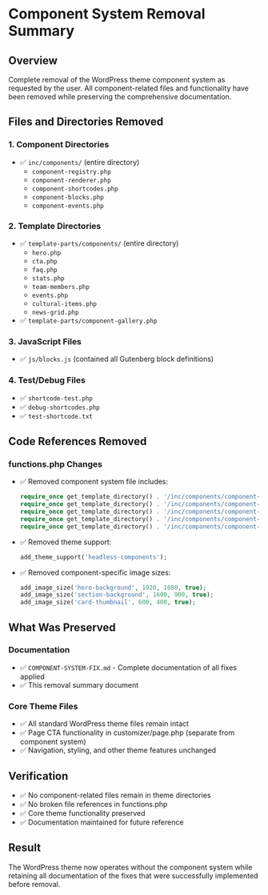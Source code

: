 # Component System Removal Summary

## Overview

Complete removal of the WordPress theme component system as requested by the user. All component-related files and functionality have been removed while preserving the comprehensive documentation.

## Files and Directories Removed

### 1. Component Directories

- ✅ `inc/components/` (entire directory)
  - `component-registry.php`
  - `component-renderer.php`
  - `component-shortcodes.php`
  - `component-blocks.php`
  - `component-events.php`

### 2. Template Directories

- ✅ `template-parts/components/` (entire directory)
  - `hero.php`
  - `cta.php`
  - `faq.php`
  - `stats.php`
  - `team-members.php`
  - `events.php`
  - `cultural-items.php`
  - `news-grid.php`
- ✅ `template-parts/component-gallery.php`

### 3. JavaScript Files

- ✅ `js/blocks.js` (contained all Gutenberg block definitions)

### 4. Test/Debug Files

- ✅ `shortcode-test.php`
- ✅ `debug-shortcodes.php`
- ✅ `test-shortcode.txt`

## Code References Removed

### functions.php Changes

- ✅ Removed component system file includes:

  ```php
  require_once get_template_directory() . '/inc/components/component-registry.php';
  require_once get_template_directory() . '/inc/components/component-renderer.php';
  require_once get_template_directory() . '/inc/components/component-shortcodes.php';
  require_once get_template_directory() . '/inc/components/component-blocks.php';
  require_once get_template_directory() . '/inc/components/component-events.php';
  ```

- ✅ Removed theme support:

  ```php
  add_theme_support('headless-components');
  ```

- ✅ Removed component-specific image sizes:
  ```php
  add_image_size('hero-background', 1920, 1080, true);
  add_image_size('section-background', 1600, 900, true);
  add_image_size('card-thumbnail', 600, 400, true);
  ```

## What Was Preserved

### Documentation

- ✅ `COMPONENT-SYSTEM-FIX.md` - Complete documentation of all fixes applied
- ✅ This removal summary document

### Core Theme Files

- ✅ All standard WordPress theme files remain intact
- ✅ Page CTA functionality in customizer/page.php (separate from component system)
- ✅ Navigation, styling, and other theme features unchanged

## Verification

- ✅ No component-related files remain in theme directories
- ✅ No broken file references in functions.php
- ✅ Core theme functionality preserved
- ✅ Documentation maintained for future reference

## Result

The WordPress theme now operates without the component system while retaining all documentation of the fixes that were successfully implemented before removal.
